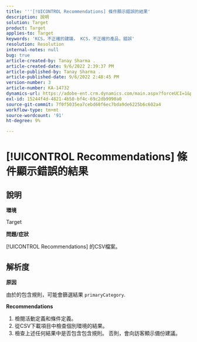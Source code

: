 ```yaml
---
title: '''[!UICONTROL Recommendations] 條件顯示錯誤的結果'
description: 說明
solution: Target
product: Target
applies-to: Target
keywords: 'KCS，不正確的建議， KCS，不正確的產品，錯誤'
resolution: Resolution
internal-notes: null
bug: true
article-created-by: Tanay Sharma .
article-created-date: 9/6/2022 2:39:37 PM
article-published-by: Tanay Sharma .
article-published-date: 9/6/2022 2:48:45 PM
version-number: 3
article-number: KA-14732
dynamics-url: https://adobe-ent.crm.dynamics.com/main.aspx?forceUCI=1&pagetype=entityrecord&etn=knowledgearticle&id=43ddcfba-f12d-ed11-9db1-002248086735
exl-id: 15244f4d-4821-4b50-bf4c-69c2db9990a0
source-git-commit: 7f0f5035ea7cebd60f6ec7bda9de6225b6c602a4
workflow-type: tm+mt
source-wordcount: '91'
ht-degree: 9%

---
```


# [!UICONTROL Recommendations] 條件顯示錯誤的結果

## 說明


<b>環境</b>

Target



<b>問題/症狀</b>

[!UICONTROL Recommendations] 的CSV檔案。


## 解析度


<b>原因</b>

由於的包含規則，可能會篩選結果 `primaryCategory`.



<b>Recommendations</b>

1. 檢閱活動定義和條件定義。
2. 從CSV下載項目中檢查個別環境的結果。
3. 檢查上述任何結果中是否包含包含規則。 否則，會向訪客顯示備份建議。
